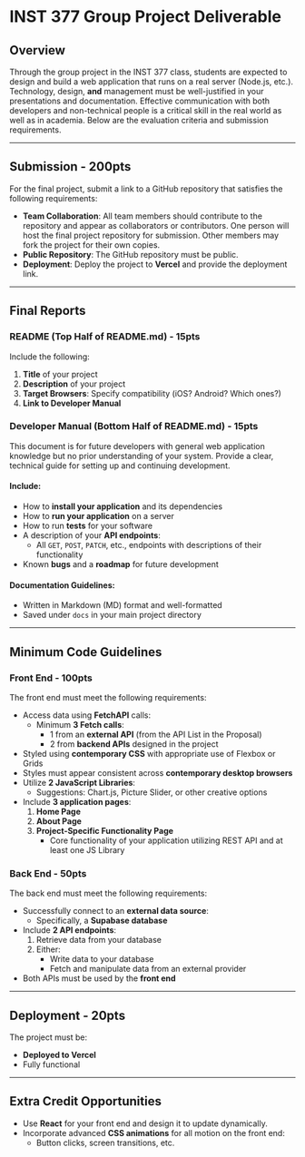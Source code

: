 # INST 377 Group Project Deliverable

## Overview
Through the group project in the INST 377 class, students are expected to design and build a web application that runs on a real server (Node.js, etc.). Technology, design, **and** management must be well-justified in your presentations and documentation. Effective communication with both developers and non-technical people is a critical skill in the real world as well as in academia. Below are the evaluation criteria and submission requirements.

---

## Submission - **200pts**
For the final project, submit a link to a GitHub repository that satisfies the following requirements:
- **Team Collaboration**: All team members should contribute to the repository and appear as collaborators or contributors. One person will host the final project repository for submission. Other members may fork the project for their own copies.
- **Public Repository**: The GitHub repository must be public.
- **Deployment**: Deploy the project to **Vercel** and provide the deployment link.

---

## Final Reports

### **README (Top Half of README.md) - 15pts**
Include the following:
1. **Title** of your project  
2. **Description** of your project  
3. **Target Browsers**: Specify compatibility (iOS? Android? Which ones?)  
4. **Link to Developer Manual**  

### **Developer Manual (Bottom Half of README.md) - 15pts**
This document is for future developers with general web application knowledge but no prior understanding of your system. Provide a clear, technical guide for setting up and continuing development.

#### Include:
- How to **install your application** and its dependencies  
- How to **run your application** on a server  
- How to run **tests** for your software  
- A description of your **API endpoints**:  
  - All `GET`, `POST`, `PATCH`, etc., endpoints with descriptions of their functionality  
- Known **bugs** and a **roadmap** for future development  

#### Documentation Guidelines:
- Written in Markdown (MD) format and well-formatted  
- Saved under `docs` in your main project directory  

---

## Minimum Code Guidelines

### **Front End - 100pts**
The front end must meet the following requirements:
- Access data using **FetchAPI** calls:  
  - Minimum **3 Fetch calls**:  
    - 1 from an **external API** (from the API List in the Proposal)  
    - 2 from **backend APIs** designed in the project  
- Styled using **contemporary CSS** with appropriate use of Flexbox or Grids  
- Styles must appear consistent across **contemporary desktop browsers**  
- Utilize **2 JavaScript Libraries**:
  - Suggestions: Chart.js, Picture Slider, or other creative options  
- Include **3 application pages**:  
  1. **Home Page**  
  2. **About Page**  
  3. **Project-Specific Functionality Page**  
     - Core functionality of your application utilizing REST API and at least one JS Library  

### **Back End - 50pts**
The back end must meet the following requirements:
- Successfully connect to an **external data source**:  
  - Specifically, a **Supabase database**  
- Include **2 API endpoints**:  
  1. Retrieve data from your database  
  2. Either:  
     - Write data to your database  
     - Fetch and manipulate data from an external provider  
- Both APIs must be used by the **front end**  

---

## Deployment - **20pts**
The project must be:
- **Deployed to Vercel**  
- Fully functional  

---

## Extra Credit Opportunities
- Use **React** for your front end and design it to update dynamically.  
- Incorporate advanced **CSS animations** for all motion on the front end:  
  - Button clicks, screen transitions, etc.
